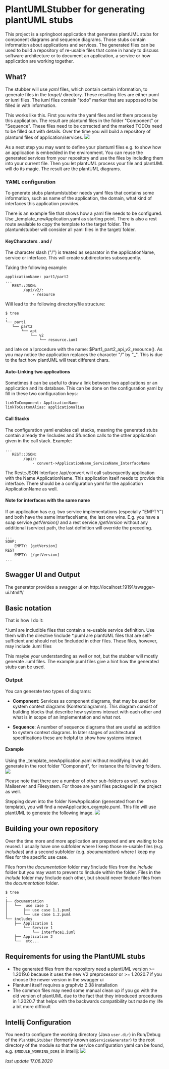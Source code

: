 # PlantUMLStubber for generating plantUML stubs

This project is a springboot application that generates plantUML stubs for component diagrams and sequence diagrams. Those stubs contain information about applications and services. The generated files can be used to build a repository of re-usable files that come in handy to discuss software architecture or to document an application, a service or how application are working together.

## What?
The stubber will use _yaml_ files, which contain certain information, to generate files in the _target/_ directory. These resulting files are either puml or iuml files. The iuml files contain "todo" marker that are supposed to be filled in with information. 

This works like this. First you write the yaml files and let them process by this application. The result are plantuml files in the folder "Component" or "Sequence". These files need to be corrected and the marked TODOs need to be filled out with details. Over the time you will build a repository of plantuml files of application/services. 
![](documentation/process.png)


As a next step you may want to define your plantuml files e.g. to show how an application is embedded in the environment. You can reuse the generated services from your repository and use the files by including them into your current file. Then you let plantUML process your file and plantUML will do its magic. The result are the plantUML diagrams.

### YAML configuration
To generate stubs plantumlstubber needs yaml files that contains some information, such as name of the application, the domain, what kind of interfaces this application provides.

There is an example file that shows how a yaml file needs to be configured. Use _template_newApplication.yaml as starting point. There is also a rest route available to copy the template to the target folder.
The plantumlstubber will consider all yaml files in the target/ folder.

#### KeyCharacters . and /
The  character slash ("/") is treated as separator in the applicationName, service or interface. This will create subdirectories subsequently.

Taking the following example: 
```
applicationName: part1/part2
...
   REST::JSON:
        /api/v2/: 
            - resource
```
Will lead to the following directory/file structure:
```
$ tree
.
└── part1
   └── part2
       └── api
           └── v2
               └── resource.iuml
```
and late on a !procedure with the name: $Part1_part2_api_v2_resource(). As you may notice the application replaces the character "/" by "_". This is due to the fact how plantUML will treat different chars.  


#### Auto-Linking two applications
Sometimes it can be useful to draw a link between two applications or an application and its database. This can be done on the configuration yaml by fill in these two configuration keys:
```
linkToComponent: ApplicationName
linkToCustomAlias: applicationalias
```

#### Call Stacks
The configuration yaml enables call stacks, meaning the generated stubs contain already the !includes and $function calls to the other application given in the call stack. 
Example:
```
...
   REST::JSON:
        /api/: 
            - convert->ApplicationName_ServiceName_InterfaceName
```

The Rest::JSON Interface /api/convert will call subsequently application with the Name ApplicationName. This application itself needs to provide this interface. There should be a configuration yaml for the application ApplicationName as well.

#### Note for interfaces with the same name
If an application has e.g. two service implementations (especially "EMPTY") and both have the same interfaceName, the last one wins. E.g. you have a soap service _getVersion()_ and a rest service _/getVersion_ without any additional (service) path, the last definition will override the preceding.
```
...
SOAP:
    EMPTY: [getVersion]
REST
    EMPTY: [/getVersion]
...
```

## Swagger UI and Output
The generator provides a swagger ui on http://localhost:19191/swagger-ui.html#/

## Basic notation
That is how I do it:

*.iuml are includible files that contain a re-usable service definition. Use them with the directive !include
*.puml are plantUML files that are self-sufficient and should not be !included in other files. These files, however, may include .iuml files

This maybe your understanding as well or not, but the stubber will mostly generate .iuml files. The example.puml files give a hint how the generated stubs can be used.

### Output

You can generate two types of diagrams:
* **Component**: Services as component diagrams, that may be used for system context diagrams (Kontextdiagramm). This diagram consist of building blocks that describe how systems interact with each other and what is in scope of an implementation and what not.

* **Sequence**: A number of sequence diagrams that are useful as addition to system context diagrams. In later stages of architectural specifications these are helpful to show how systems interact.

#### Example
Using the _template_newApplication.yaml without modifying it would generate in the root folder "Component", for instance the following folders.  
![](documentation/component_folder_result.png)

Please note that there are a number of other sub-folders as well, such as Mailserver and Filesystem. For those are yaml files packaged in the project as well.

Stepping down into the folder NewApplication (generated from the template), you will find a newApplication_example.puml. This file will use plantUML to generate the following image.
![](documentation/component_generated_result.png)

## Building your own repository
Over the time more and more application are prepared and are waiting to be reused. I usually have one subfolder where I keep those re-usable files (e.g. _includes_) and a second subfolder (e.g. _documentation_) where I keep my files for the specific use case.

Files from the _documentation_ folder may !include files from the _include_ folder but you may want to prevent to !include within the folder. 
Files in the _include_ folder may !include each other, but should never !include files from the _documentation_ folder.

```
$ tree
.
├── documentation
│   └──  use case 1
│       ├── use case 1.1.puml
│       └── use case 1.2.puml
└── includes
    ├── Application 1
        └── Service 1
            └── interface1.iuml
    ├── Application 2
    └──  etc...
```

## Requirements for using the PlantUML stubs
* The generated files from the repository need a plantUML version >= 1.2019.6 because it uses the new V2 preprocessor or >= 1.2020.7 if you choose the newer version in the swagger ui
* Plantuml itself requires a graphviz 2.38 installation
* The common files may need some manual clean up if you go with the old version of plantUML due to the fact that they introduced procedures in 1.2020.7 that helps with the backwards compatibility but made my life a bit more difficult 

## Intellij Configuration

You need to configure the working directory  (Java `user.dir`) in Run/Debug of the `PlantUMLStubber` 
(formerly known as`ServiceGenerator`) to the root directory of the module so that the service 
configuration yaml can be found, 
e.g. `$MODULE_WORKING_DIR$` in Intellij: ![](documentation/Intellij_Config.png)

_last update 17.06.2020_